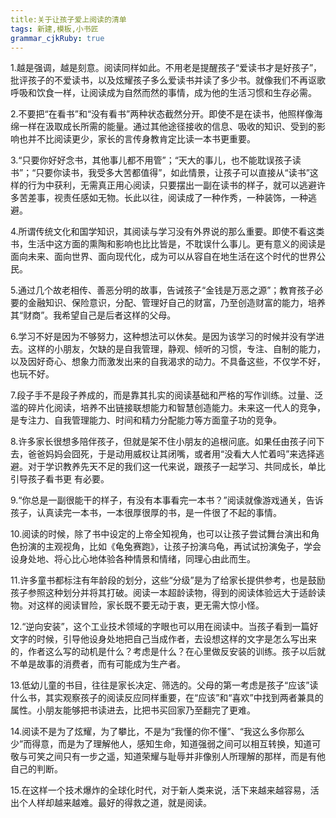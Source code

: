 ```yaml
---
title:关于让孩子爱上阅读的清单
tags: 新建,模板,小书匠
grammar_cjkRuby: true
---
```



1.越是强调，越是刻意。阅读同样如此。不用老是提醒孩子“爱读书才是好孩子”，批评孩子的不爱读书，以及炫耀孩子多么爱读书并读了多少书。就像我们不再讴歌呼吸和饮食一样，让阅读成为自然而然的事情，成为他的生活习惯和生存必需。

              

2.不要把“在看书”和“没有看书”两种状态截然分开。即使不是在读书，他照样像海绵一样在汲取成长所需的能量。通过其他途径接收的信息、吸收的知识、受到的影响也并不比阅读更少，家长的言传身教肯定比读一本书更重要。

                  

3.“只要你好好念书，其他事儿都不用管”；“天大的事儿，也不能耽误孩子读书”；“只要你读书，我受多大苦都值得”，如此情景，让孩子可以直接从“读书”这样的行为中获利，无需真正用心阅读，只要摆出一副在读书的样子，就可以逃避许多苦差事，视责任感如无物。长此以往，阅读成了一种作秀，一种装饰，一种逃避。

                  

4.所谓传统文化和国学知识，其阅读与学习没有外界说的那么重要。即使不看这类书，生活中这方面的熏陶和影响也比比皆是，不耽误什么事儿。更有意义的阅读是面向未来、面向世界、面向现代化，成为可以从容自在地生活在这个时代的世界公民。

                 

5.通过几个故老相传、善恶分明的故事，告诫孩子“金钱是万恶之源”；教育孩子必要的金融知识、保险意识，分配、管理好自己的财富，乃至创造财富的能力，培养其“财商”。我希望自己是后者这样的父母。

                           

6.学习不好是因为不够努力，这种想法可以休矣。是因为该学习的时候并没有学进去。这样的小朋友，欠缺的是自我管理，静观、倾听的习惯，专注、自制的能力，以及因好奇心、想象力而激发出来的自我渴求的动力。不具备这些，不仅学不好，也玩不好。

                             

7.段子手不是段子养成的，而是靠其扎实的阅读基础和严格的写作训练。过量、泛滥的碎片化阅读，培养不出链接联想能力和智慧创造能力。未来这一代人的竞争，是专注力、自我管理能力、时间和精力分配能力等方面童子功的竞争。

                                                    

8.许多家长很想多陪伴孩子，但就是架不住小朋友的追根问底。如果任由孩子问下去，爸爸妈妈会囧死，于是动用威权让其闭嘴，或者用“没看大人忙着吗”来选择逃避。对于学识教养先天不足的我们这一代来说，跟孩子一起学习、共同成长，单比引导孩子看书更 有必要。

                                

9.“你总是一副很能干的样子，有没有本事看完一本书？”阅读就像游戏通关，告诉孩子，认真读完一本书，一本很厚很厚的书，是一件很了不起的事情。

                          

10.阅读的时候，除了书中设定的上帝全知视角，也可以让孩子尝试舞台演出和角色扮演的主观视角，比如《龟兔赛跑》，让孩子扮演乌龟，再试试扮演兔子，学会设身处地、将心比心地体验各种情景和情绪，同理心由此而生。

               

11.许多童书都标注有年龄段的划分，这些“分级”是为了给家长提供参考，也是鼓励孩子参照这种划分并将其打破。阅读一本超龄读物，得到的阅读体验远大于适龄读物。对这样的阅读冒险，家长既不要无动于衷，更无需大惊小怪。



12.“逆向安装”，这个工业技术领域的字眼也可以用在阅读中。当孩子看到一篇好文字的时候，引导他设身处地把自己当成作者，去设想这样的文字是怎么写出来的，作者这么写的动机是什么？考虑是什么？在心里做反安装的训练。孩子以后就不单是故事的消费者，而有可能成为生产者。



13.低幼儿童的书目，往往是家长决定、筛选的。父母的第一考虑是孩子“应该”读什么书，其实观察孩子的阅读反应同样重要，在“应该”和“喜欢”中找到两者兼具的属性。小朋友能够把书读进去，比把书买回家乃至翻完了更难。



14.阅读不是为了炫耀，为了攀比，不是为“我懂的你不懂”、“我这么多你那么少”而得意，而是为了理解他人，感知生命，知道强弱之间可以相互转换，知道可敬与可笑之间只有一步之遥，知道荣耀与耻辱并非像别人所理解的那样，而是有他自己的判断。



15.在这样一个技术爆炸的全球化时代，对于新人类来说，活下来越来越容易，活出个人样却越来越难。最好的得救之道，就是阅读。